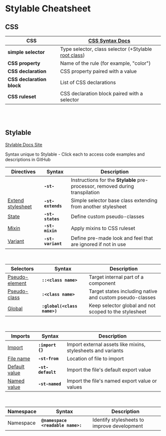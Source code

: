 # Stylable Cheatsheet

 ## CSS

| **CSS**  |[CSS Syntax Docs](https://developer.mozilla.org/en-US/docs/Learn/CSS/Introduction_to_CSS/Syntax#CSS_Declarations)  |
|---|---|
|**simple selector**   |Type selector, class selector (+Stylable [root class](./root.md))   |
|**CSS property**   | Name of the rule (for example, "color")  |
| **CSS declaration**  | CSS property paired with a value  |
|**CSS declaration block**   |  List of CSS declarations  |
|**CSS ruleset** | CSS declaration block paired with a selector
<br>  
<br>

## Stylable 

[Stylable Docs Site](www.stylable.io)

Syntax unique to Stylable - Click each to access code examples and descriptions in GitHub
  
| Directives | Syntax  |  Description |
|---|---|---|
||**`-st-`**|Instructions for the **Stylable** pre-processor, removed during transpilation|
|[Extend stylesheet](../references/extend-stylesheet.md)|**`-st-extends`**   | Simple selector base class extending from another stylesheet  |
|[State](../references/pseudo-classes.md)| **`-st-states`** | Define custom pseudo-classes  |
|[Mixin](../references/mixin-syntax.md) | **`-st-mixin`**   | Apply mixins to CSS ruleset  |
|[Variant](../references/variants.md) |**`-st-variant`**    | Define pre-made look and feel that are ignored if not in use  |
<br>

|Selectors   | Syntax  | Description  |
|---|---|---|
|[Pseudo-element](../references/pseudo-elements.md) | **`::<class name>`**  | Target internal part of a component |
|[Pseudo-class](../references/pseudo-classes.md) | **`:<class name>`**  | Target states including native and custom pseudo-classes |
|[Global](../references/global-selectors.md) | **`:global(<class name>)`**| Keep selector global and not scoped to the stylesheet  |
 <br> 

| Imports  | Syntax  | Description  |
|---|---|---|
|[Import](../references/imports.md)|**`:import {}`**   | Import external assets like mixins, stylesheets and variants|
|[File name](../references/imports.md)  | **`-st-from`**  | Location of file to import  |
|[Default value](../references/imports.md)   | **`-st-default`**  |Import the file's default export value   |
|[Named value](../references/imports.md)   | **`-st-named`**  | Import the file's named export value or values  |
<br>

|Namespace|Syntax|Description|
|---|---|---|
|Namespace|**`@namespace <readable name>:`**| Identify stylesheets to improve development|




